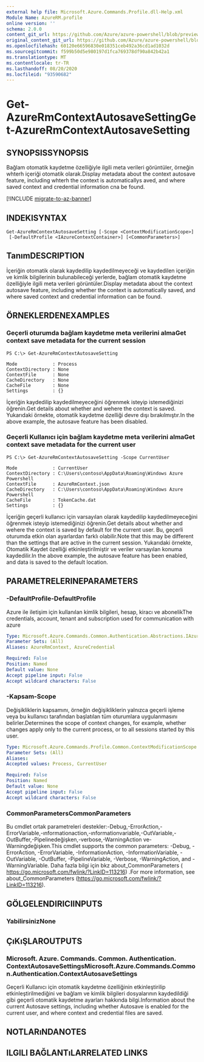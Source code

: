 ```yaml
---
external help file: Microsoft.Azure.Commands.Profile.dll-Help.xml
Module Name: AzureRM.profile
online version: ''
schema: 2.0.0
content_git_url: https://github.com/Azure/azure-powershell/blob/preview/src/ResourceManager/Profile/Commands.Profile/help/Get-AzureRmContextAutosaveSetting.md
original_content_git_url: https://github.com/Azure/azure-powershell/blob/preview/src/ResourceManager/Profile/Commands.Profile/help/Get-AzureRmContextAutosaveSetting.md
ms.openlocfilehash: 60120e66596830e018351ceb492a36cd1ad1032d
ms.sourcegitcommit: f599b50d5e980197d1fca769378df90a842b42a1
ms.translationtype: MT
ms.contentlocale: tr-TR
ms.lasthandoff: 08/20/2020
ms.locfileid: "93590682"
---
```

# <span data-ttu-id="a6dec-101">Get-AzureRmContextAutosaveSetting</span><span class="sxs-lookup"><span data-stu-id="a6dec-101">Get-AzureRmContextAutosaveSetting</span></span>

## <span data-ttu-id="a6dec-102">SYNOPSIS</span><span class="sxs-lookup"><span data-stu-id="a6dec-102">SYNOPSIS</span></span>
<span data-ttu-id="a6dec-103">Bağlam otomatik kaydetme özelliğiyle ilgili meta verileri görüntüler, örneğin whterh içeriği otomatik olarak.</span><span class="sxs-lookup"><span data-stu-id="a6dec-103">Display metadata about the context autosave feature, including whterh the context is automaticallys aved, and where saved context and credential information cna be found.</span></span>

[!INCLUDE [migrate-to-az-banner](../../includes/migrate-to-az-banner.md)]

## <span data-ttu-id="a6dec-104">INDEKI</span><span class="sxs-lookup"><span data-stu-id="a6dec-104">SYNTAX</span></span>

```
Get-AzureRmContextAutosaveSetting [-Scope <ContextModificationScope>]
 [-DefaultProfile <IAzureContextContainer>] [<CommonParameters>]
```

## <span data-ttu-id="a6dec-105">Tanım</span><span class="sxs-lookup"><span data-stu-id="a6dec-105">DESCRIPTION</span></span>
<span data-ttu-id="a6dec-106">İçeriğin otomatik olarak kaydedilip kaydedilmeyeceği ve kaydedilen içeriğin ve kimlik bilgilerinin bulunabileceği yerlerde, bağlam otomatik kaydetme özelliğiyle ilgili meta verileri görüntüler.</span><span class="sxs-lookup"><span data-stu-id="a6dec-106">Display metadata about the context autosave feature, including whether the context is automatically saved, and where saved context and credential information can be found.</span></span>

## <span data-ttu-id="a6dec-107">ÖRNEKLERDEN</span><span class="sxs-lookup"><span data-stu-id="a6dec-107">EXAMPLES</span></span>

### <span data-ttu-id="a6dec-108">Geçerli oturumda bağlam kaydetme meta verilerini alma</span><span class="sxs-lookup"><span data-stu-id="a6dec-108">Get context save metadata for the current session</span></span>
```
PS C:\> Get-AzureRmContextAutosaveSetting

Mode             : Process
ContextDirectory : None
ContextFile      : None
CacheDirectory   : None
CacheFile        : None
Settings         : {}
```

<span data-ttu-id="a6dec-109">İçeriğin kaydedilip kaydedilmeyeceğini öğrenmek isteyip istemediğinizi öğrenin.</span><span class="sxs-lookup"><span data-stu-id="a6dec-109">Get details about whether and wehere the context is saved.</span></span>  <span data-ttu-id="a6dec-110">Yukarıdaki örnekte, otomatik kaydetme özelliği devre dışı bırakılmıştır.</span><span class="sxs-lookup"><span data-stu-id="a6dec-110">In the above example, the autosave feature has been disabled.</span></span>

### <span data-ttu-id="a6dec-111">Geçerli Kullanıcı için bağlam kaydetme meta verilerini alma</span><span class="sxs-lookup"><span data-stu-id="a6dec-111">Get context save metadata for the current user</span></span>
```
PS C:\> Get-AzureRmContextAutosaveSetting -Scope CurrentUser

Mode             : CurrentUser
ContextDirectory : C:\Users\contoso\AppData\Roaming\Windows Azure Powershell
ContextFile      : AzureRmContext.json
CacheDirectory   : C:\Users\contoso\AppData\Roaming\Windows Azure Powershell
CacheFile        : TokenCache.dat
Settings         : {}
```

<span data-ttu-id="a6dec-112">İçeriğin geçerli kullanıcı için varsayılan olarak kaydedilip kaydedilmeyeceğini öğrenmek isteyip istemediğinizi öğrenin.</span><span class="sxs-lookup"><span data-stu-id="a6dec-112">Get details about whether and wehere the context is saved by default for the current user.</span></span>  <span data-ttu-id="a6dec-113">Bu, geçerli oturumda etkin olan ayarlardan farklı olabilir.</span><span class="sxs-lookup"><span data-stu-id="a6dec-113">Note that this may be different than the settings that are active in the current session.</span></span> <span data-ttu-id="a6dec-114">Yukarıdaki örnekte, Otomatik Kaydet özelliği etkinleştirilmiştir ve veriler varsayılan konuma kaydedilir.</span><span class="sxs-lookup"><span data-stu-id="a6dec-114">In the above example, the autosave feature has been enabled, and data is saved to the default location.</span></span>

## <span data-ttu-id="a6dec-115">PARAMETRELERINE</span><span class="sxs-lookup"><span data-stu-id="a6dec-115">PARAMETERS</span></span>

### <span data-ttu-id="a6dec-116">-DefaultProfile</span><span class="sxs-lookup"><span data-stu-id="a6dec-116">-DefaultProfile</span></span>
<span data-ttu-id="a6dec-117">Azure ile iletişim için kullanılan kimlik bilgileri, hesap, kiracı ve abonelik</span><span class="sxs-lookup"><span data-stu-id="a6dec-117">The credentials, account, tenant and subscription used for communication with azure</span></span>

```yaml
Type: Microsoft.Azure.Commands.Common.Authentication.Abstractions.IAzureContextContainer
Parameter Sets: (All)
Aliases: AzureRmContext, AzureCredential

Required: False
Position: Named
Default value: None
Accept pipeline input: False
Accept wildcard characters: False
```

### <span data-ttu-id="a6dec-118">-Kapsam</span><span class="sxs-lookup"><span data-stu-id="a6dec-118">-Scope</span></span>
<span data-ttu-id="a6dec-119">Değişikliklerin kapsamını, örneğin değişikliklerin yalnızca geçerli işleme veya bu kullanıcı tarafından başlatılan tüm oturumlara uygulanmasını belirler.</span><span class="sxs-lookup"><span data-stu-id="a6dec-119">Determines the scope of context changes, for example, whether changes apply only to the current process, or to all sessions started by this user.</span></span>

```yaml
Type: Microsoft.Azure.Commands.Profile.Common.ContextModificationScope
Parameter Sets: (All)
Aliases: 
Accepted values: Process, CurrentUser

Required: False
Position: Named
Default value: None
Accept pipeline input: False
Accept wildcard characters: False
```

### <span data-ttu-id="a6dec-120">CommonParameters</span><span class="sxs-lookup"><span data-stu-id="a6dec-120">CommonParameters</span></span>
<span data-ttu-id="a6dec-121">Bu cmdlet ortak parametreleri destekler:-Debug,-ErrorAction,-ErrorVariable,-ınformationaction,-ınformationvariable,-OutVariable,-OutBuffer,-Pipelinedeğişken,-verbose,-WarningAction ve-Warningdeğişken.</span><span class="sxs-lookup"><span data-stu-id="a6dec-121">This cmdlet supports the common parameters: -Debug, -ErrorAction, -ErrorVariable, -InformationAction, -InformationVariable, -OutVariable, -OutBuffer, -PipelineVariable, -Verbose, -WarningAction, and -WarningVariable.</span></span> <span data-ttu-id="a6dec-122">Daha fazla bilgi için bkz about_CommonParameters ( https://go.microsoft.com/fwlink/?LinkID=113216) .</span><span class="sxs-lookup"><span data-stu-id="a6dec-122">For more information, see about_CommonParameters (https://go.microsoft.com/fwlink/?LinkID=113216).</span></span>

## <span data-ttu-id="a6dec-123">GÖLGELENDIRICI</span><span class="sxs-lookup"><span data-stu-id="a6dec-123">INPUTS</span></span>

### <span data-ttu-id="a6dec-124">Yabilirsiniz</span><span class="sxs-lookup"><span data-stu-id="a6dec-124">None</span></span>

## <span data-ttu-id="a6dec-125">ÇıKıŞLAR</span><span class="sxs-lookup"><span data-stu-id="a6dec-125">OUTPUTS</span></span>

### <span data-ttu-id="a6dec-126">Microsoft. Azure. Commands. Common. Authentication. ContextAutosaveSettings</span><span class="sxs-lookup"><span data-stu-id="a6dec-126">Microsoft.Azure.Commands.Common.Authentication.ContextAutosaveSettings</span></span>
<span data-ttu-id="a6dec-127">Geçerli Kullanıcı için otomatik kaydetme özelliğinin etkinleştirilip etkinleştirilmediğini ve bağlam ve kimlik bilgileri dosyalarının kaydedildiği gibi geçerli otomatik kaydetme ayarları hakkında bilgi.</span><span class="sxs-lookup"><span data-stu-id="a6dec-127">Information about the current Autosave settings, including whether Autosave is enabled for the current user, and where context and credential files are saved.</span></span>

## <span data-ttu-id="a6dec-128">NOTLARıNDA</span><span class="sxs-lookup"><span data-stu-id="a6dec-128">NOTES</span></span>

## <span data-ttu-id="a6dec-129">ILGILI BAĞLANTıLAR</span><span class="sxs-lookup"><span data-stu-id="a6dec-129">RELATED LINKS</span></span>

